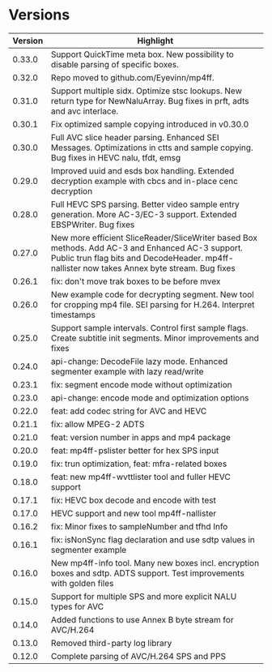 # Versions

| Version | Highlight |
| ------  | --------- |
| 0.33.0 | Support QuickTime meta box. New possibility to disable parsing of specific boxes.
| 0.32.0 | Repo moved to github.com/Eyevinn/mp4ff.
| 0.31.0 | Support multiple sidx. Optimize stsc lookups. New return type for NewNaluArray. Bug fixes in prft, adts and avc interlace.
| 0.30.1 | Fix optimized sample copying introduced in v0.30.0 |
| 0.30.0 | Full AVC slice header parsing. Enhanced SEI Messages. Optimizations in ctts and sample copying. Bug fixes in HEVC nalu, tfdt, emsg |
| 0.29.0 | Improved uuid and esds box handling. Extended decryption example with cbcs and in-place cenc decryption |
| 0.28.0 | Full HEVC SPS parsing. Better video sample entry generation. More AC-3/EC-3 support. Extended EBSPWriter. Bug fixes |
| 0.27.0 | New more efficient SliceReader/SliceWriter based Box methods. Add AC-3 and Enhanced AC-3 support. Public trun flag bits and DecodeHeader. mp4ff-nallister now takes Annex byte stream. Bug fixes |
| 0.26.1 | fix: don't move trak boxes to be before mvex |
| 0.26.0 | New example code for decrypting segment. New tool for cropping mp4 file. SEI parsing for H.264. Interpret timestamps |
| 0.25.0 | Support sample intervals. Control first sample flags. Create subtitle init segments. Minor improvements and fixes |
| 0.24.0 | api-change: DecodeFile lazy mode. Enhanced segmenter example with lazy read/write |
| 0.23.1 | fix: segment encode mode without optimization
| 0.23.0 | api-change: encode mode and optimization options |
| 0.22.0 | feat: add codec string for AVC and HEVC |
| 0.21.1 | fix: allow MPEG-2 ADTS |
| 0.21.0 | feat: version number in apps and mp4 package |
| 0.20.0 | feat: mp4ff-pslister better for hex SPS input |
| 0.19.0 | fix: trun optimization, feat: mfra-related boxes |
| 0.18.0 | feat: new mp4ff-wvttlister tool and fuller HEVC support |
| 0.17.1 | fix: HEVC box decode and encode with test |
| 0.17.0 | HEVC support and new tool mp4ff-nallister |
| 0.16.2 | fix: Minor fixes to sampleNumber and tfhd Info |
| 0.16.1 | fix: isNonSync flag declaration and use sdtp values in segmenter example |
| 0.16.0 | New mp4ff-info tool. Many new boxes incl. encryption boxes and sdtp. ADTS support. Test improvements with golden files |
| 0.15.0 | Support for multiple SPS and more explicit NALU types for AVC |
| 0.14.0 | Added functions to use Annex B byte stream for AVC/H.264 |
| 0.13.0 | Removed third-party log library |
| 0.12.0 | Complete parsing of AVC/H.264 SPS and PPS |
